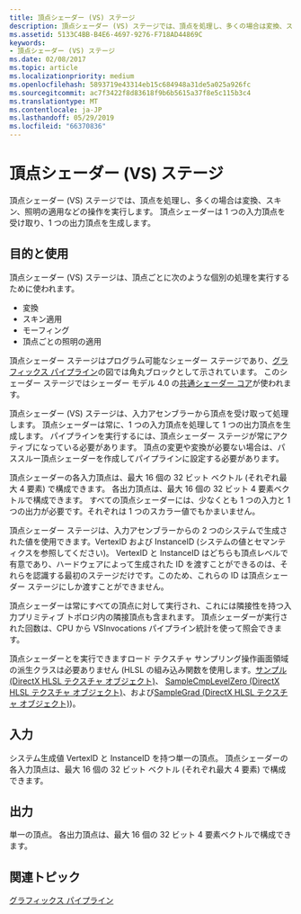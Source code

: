 ```yaml
---
title: 頂点シェーダー (VS) ステージ
description: 頂点シェーダー (VS) ステージでは、頂点を処理し、多くの場合は変換、スキン、照明の適用などの操作を実行します。 頂点シェーダーは 1 つの入力頂点を受け取り、1 つの出力頂点を生成します。
ms.assetid: 5133C4BB-B4E6-4697-9276-F718AD44869C
keywords:
- 頂点シェーダー (VS) ステージ
ms.date: 02/08/2017
ms.topic: article
ms.localizationpriority: medium
ms.openlocfilehash: 5893719e43314eb15c684948a31de5a025a926fc
ms.sourcegitcommit: ac7f3422f8d83618f9b6b5615a37f8e5c115b3c4
ms.translationtype: MT
ms.contentlocale: ja-JP
ms.lasthandoff: 05/29/2019
ms.locfileid: "66370836"
---
```

# <a name="vertex-shader-vs-stage"></a>頂点シェーダー (VS) ステージ


頂点シェーダー (VS) ステージでは、頂点を処理し、多くの場合は変換、スキン、照明の適用などの操作を実行します。 頂点シェーダーは 1 つの入力頂点を受け取り、1 つの出力頂点を生成します。

## <a name="span-idpurposeandusesspanspan-idpurposeandusesspanspan-idpurposeandusesspanpurpose-and-uses"></a><span id="Purpose_and_uses"></span><span id="purpose_and_uses"></span><span id="PURPOSE_AND_USES"></span>目的と使用


頂点シェーダー (VS) ステージは、頂点ごとに次のような個別の処理を実行するために使われます。

-   変換
-   スキン適用
-   モーフィング
-   頂点ごとの照明の適用

頂点シェーダー ステージはプログラム可能なシェーダー ステージであり、[グラフィックス パイプライン](graphics-pipeline.md)の図では角丸ブロックとして示されています。 このシェーダー ステージではシェーダー モデル 4.0 の[共通シェーダー コア](https://docs.microsoft.com/windows/desktop/direct3dhlsl/dx-graphics-hlsl-common-core)が使われます。

頂点シェーダー (VS) ステージは、入力アセンブラーから頂点を受け取って処理します。 頂点シェーダーは常に、1 つの入力頂点を処理して 1 つの出力頂点を生成します。 パイプラインを実行するには、頂点シェーダー ステージが常にアクティブになっている必要があります。 頂点の変更や変換が必要ない場合は、パススルー頂点シェーダーを作成してパイプラインに設定する必要があります。

頂点シェーダーの各入力頂点は、最大 16 個の 32 ビット ベクトル (それぞれ最大 4 要素) で構成できます。 各出力頂点は、最大 16 個の 32 ビット 4 要素ベクトルで構成できます。 すべての頂点シェーダーには、少なくとも 1 つの入力と 1 つの出力が必要です。それぞれは 1 つのスカラー値でもかまいません。

頂点シェーダー ステージは、入力アセンブラーからの 2 つのシステムで生成された値を使用できます。VertexID および InstanceID (システムの値とセマンティクスを参照してください)。 VertexID と InstanceID はどちらも頂点レベルで有意であり、ハードウェアによって生成された ID を渡すことができるのは、それらを認識する最初のステージだけです。このため、これらの ID は頂点シェーダー ステージにしか渡すことができません。

頂点シェーダーは常にすべての頂点に対して実行され、これには隣接性を持つ入力プリミティブ トポロジ内の隣接頂点も含まれます。 頂点シェーダーが実行された回数は、CPU から VSInvocations パイプライン統計を使って照会できます。

頂点シェーダーとを実行できますロード テクスチャ サンプリング操作画面領域の派生クラスは必要ありません (HLSL の組み込み関数を使用します。[サンプル (DirectX HLSL テクスチャ オブジェクト)](https://docs.microsoft.com/windows/desktop/direct3dhlsl/dx-graphics-hlsl-to-sample)、 [SampleCmpLevelZero (DirectX HLSL テクスチャ オブジェクト)](https://docs.microsoft.com/windows/desktop/direct3dhlsl/dx-graphics-hlsl-to-samplecmplevelzero)、および[SampleGrad (DirectX HLSL テクスチャ オブジェクト)](https://docs.microsoft.com/windows/desktop/direct3dhlsl/dx-graphics-hlsl-to-samplegrad))。

## <a name="span-idinputspanspan-idinputspanspan-idinputspaninput"></a><span id="Input"></span><span id="input"></span><span id="INPUT"></span>入力


システム生成値 VertexID と InstanceID を持つ単一の頂点。 頂点シェーダーの各入力頂点は、最大 16 個の 32 ビット ベクトル (それぞれ最大 4 要素) で構成できます。

## <a name="span-idoutputspanspan-idoutputspanspan-idoutputspanoutput"></a><span id="Output"></span><span id="output"></span><span id="OUTPUT"></span>出力


単一の頂点。 各出力頂点は、最大 16 個の 32 ビット 4 要素ベクトルで構成できます。

## <a name="span-idrelated-topicsspanrelated-topics"></a><span id="related-topics"></span>関連トピック


[グラフィックス パイプライン](graphics-pipeline.md)

 

 




